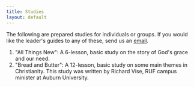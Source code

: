 ```yaml
---
title: Studies
layout: default
---
```


The following are prepared studies for individuals or groups. If you would like the leader's guides to any of these, send us an [email](mailto:james.madden@ruf.org).

1.  "All Things New": A 6-lesson, basic study on the story of God's grace and our need.
2.  "Bread and Butter": A 12-lesson, basic study on some main themes in Christianity.  This study was written by Richard Vise, RUF campus minister at Auburn University.